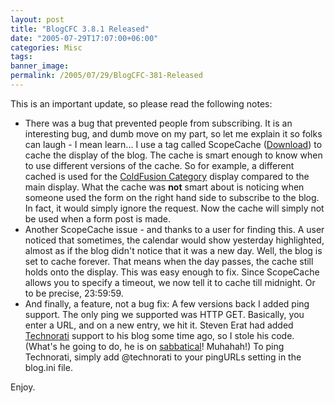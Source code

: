 ```yaml
---
layout: post
title: "BlogCFC 3.8.1 Released"
date: "2005-07-29T17:07:00+06:00"
categories: Misc 
tags: 
banner_image: 
permalink: /2005/07/29/BlogCFC-381-Released
---
```


This is an important update, so please read the following notes:

<ul>
<li>There was a bug that prevented people from subscribing. It is an interesting bug, and dumb move on my part, so let me explain it so folks can laugh - I mean learn... I use a tag called ScopeCache (<a href="http://ray.camdenfamily.com/downloads/scopecache.zip">Download</a>) to cache the display of the blog. The cache is smart enough to know when to use different versions of the cache. So for example, a different cached is used for the <a href="http://ray.camdenfamily.com/index.cfm?mode=cat&catid=395FA1CE-D93A-60DF-CBD9B942C80F06B0">ColdFusion Category</a> display compared to the main display. What the cache was <b>not</b> smart about is noticing when someone used the form on the right hand side to subscribe to the blog. In fact, it would simply ignore the request. Now the cache will simply not be used when a form post is made.
<li>Another ScopeCache issue - and thanks to a user for finding this. A user noticed that sometimes, the calendar would show yesterday highlighted, almost as if the blog didn't notice that it was a new day. Well, the blog is set to cache forever. That means when the day passes, the cache still holds onto the display. This was easy enough to fix. Since ScopeCache allows you to specify a timeout, we now tell it to cache till midnight. Or to be precise, 23:59:59. 
<li>And finally, a feature, not a bug fix: A few versions back I added ping support. The only ping we supported was HTTP GET. Basically, you enter a URL, and on a new entry, we hit it. Steven Erat had added <a href="http://www.technorati.com">Technorati</a> support to his blog some time ago, so I stole his code. (What's he going to do, he is on <a href="http://www.talkingtree.com/blog/index.cfm?mode=entry&entry=63514BD4-50DA-0559-A06469B1A2629BEE">sabbatical</a>! Muhahah!) To ping Technorati, simply add @technorati to your pingURLs setting in the blog.ini file.
</ul>

Enjoy.
